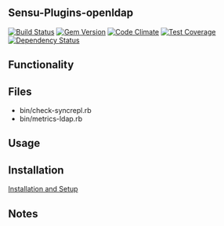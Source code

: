 ## Sensu-Plugins-openldap

[ ![Build Status](https://travis-ci.org/sensu-plugins/sensu-plugins-openldap.svg?branch=master)](https://travis-ci.org/sensu-plugins/sensu-plugins-openldap)
[![Gem Version](https://badge.fury.io/rb/sensu-plugins-openldap.svg)](http://badge.fury.io/rb/sensu-plugins-openldap)
[![Code Climate](https://codeclimate.com/github/sensu-plugins/sensu-plugins-openldap/badges/gpa.svg)](https://codeclimate.com/github/sensu-plugins/sensu-plugins-openldap)
[![Test Coverage](https://codeclimate.com/github/sensu-plugins/sensu-plugins-openldap/badges/coverage.svg)](https://codeclimate.com/github/sensu-plugins/sensu-plugins-openldap)
[![Dependency Status](https://gemnasium.com/sensu-plugins/sensu-plugins-openldap.svg)](https://gemnasium.com/sensu-plugins/sensu-plugins-openldap)

## Functionality

## Files
 * bin/check-syncrepl.rb
 * bin/metrics-ldap.rb

## Usage

## Installation

[Installation and Setup](http://sensu-plugins.io/docs/installation_instructions.html)

## Notes
